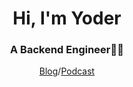 <h1 align="center">Hi, I'm Yoder</h1>
<h3 align="center">A Backend Engineer👨‍💻</h3>
<div align="center">
  <a href="https://yodering.net">Blog</a><span>/</span><a href="https://podcasts.apple.com/tw/podcast/minorparty/id1711581041">Podcast</a>
</div>
  <!-- <img src="https://github-readme-stats.vercel.app/api/top-langs?username=wuyoder&layout=compact"/> -->
